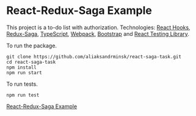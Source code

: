 # React-Redux-Saga Example

This project is a to-do list with authorization. Technologies: [React Hooks](https://reactjs.org/), [Redux-Saga](https://redux-saga.js.org/), [TypeScript](https://www.typescriptlang.org/), [Webpack](https://webpack.js.org/), [Bootstrap](https://getbootstrap.com/) and [React Testing Library](https://testing-library.com/).

To run the package.

```
git clone https://github.com/aliaksandrminsk/react-saga-task.git
cd react-saga-task
npm install
npm run start
```

To run tests.

```
npm run test
```

[React-Redux-Saga Example
](https://react-saga-task.web.app/)
